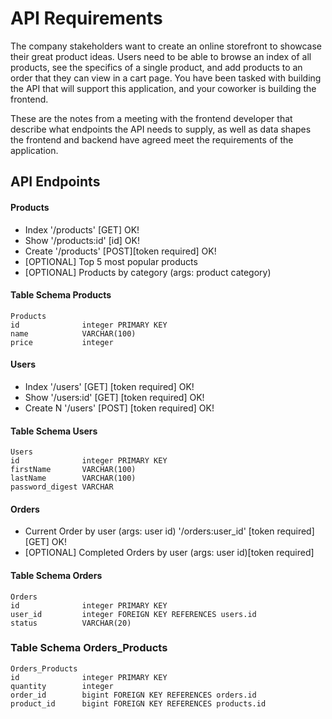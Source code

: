 # API Requirements
The company stakeholders want to create an online storefront to showcase their great product ideas. Users need to be able to browse an index of all products, see the specifics of a single product, and add products to an order that they can view in a cart page. You have been tasked with building the API that will support this application, and your coworker is building the frontend.

These are the notes from a meeting with the frontend developer that describe what endpoints the API needs to supply, as well as data shapes the frontend and backend have agreed meet the requirements of the application. 

## API Endpoints
#### Products
- Index '/products' [GET]   OK!
- Show '/products:id' [id]  OK!
- Create '/products' [POST][token required] OK!
- [OPTIONAL] Top 5 most popular products 
- [OPTIONAL] Products by category (args: product category)

#### Table Schema Products
```
Products
id              integer PRIMARY KEY
name            VARCHAR(100)
price           integer
```

#### Users
- Index '/users' [GET] [token required]         OK!
- Show '/users:id' [GET] [token required]       OK!
- Create N '/users' [POST] [token required]     OK!

#### Table Schema Users
```
Users
id              integer PRIMARY KEY
firstName       VARCHAR(100)
lastName        VARCHAR(100)
password_digest VARCHAR
```

#### Orders
- Current Order by user (args: user id) '/orders:user_id' [token required] [GET] OK!
- [OPTIONAL] Completed Orders by user (args: user id)[token required]

#### Table Schema Orders
```
Orders
id              integer PRIMARY KEY
user_id         integer FOREIGN KEY REFERENCES users.id
status          VARCHAR(20)
```

### Table Schema Orders_Products
```
Orders_Products
id              integer PRIMARY KEY
quantity        integer
order_id        bigint FOREIGN KEY REFERENCES orders.id
product_id      bigint FOREIGN KEY REFERENCES products.id         
```